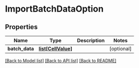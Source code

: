 # ImportBatchDataOption

## Properties
Name | Type | Description | Notes
------------ | ------------- | ------------- | -------------
**batch_data** | [**list[CellValue]**](CellValue.md) |  | [optional] 

[[Back to Model list]](../README.md#documentation-for-models) [[Back to API list]](../README.md#documentation-for-api-endpoints) [[Back to README]](../README.md)


